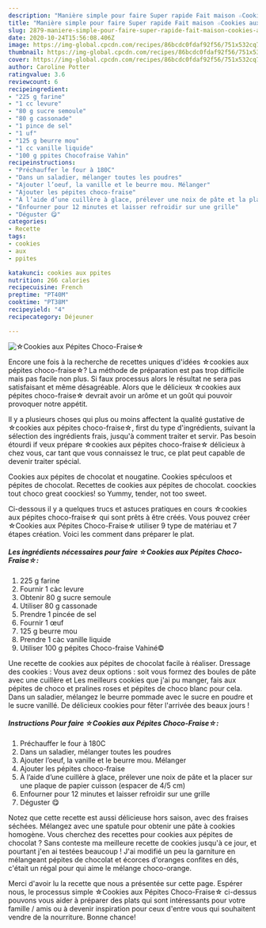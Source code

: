 ```yaml
---
description: "Manière simple pour faire Super rapide Fait maison ☆Cookies aux Pépites Choco-Fraise☆"
title: "Manière simple pour faire Super rapide Fait maison ☆Cookies aux Pépites Choco-Fraise☆"
slug: 2879-maniere-simple-pour-faire-super-rapide-fait-maison-cookies-aux-pepites-choco-fraise
date: 2020-10-24T15:56:08.406Z
image: https://img-global.cpcdn.com/recipes/86bcdc0fdaf92f56/751x532cq70/☆cookies-aux-pepites-choco-fraise☆-photo-principale-de-la-recette.jpg
thumbnail: https://img-global.cpcdn.com/recipes/86bcdc0fdaf92f56/751x532cq70/☆cookies-aux-pepites-choco-fraise☆-photo-principale-de-la-recette.jpg
cover: https://img-global.cpcdn.com/recipes/86bcdc0fdaf92f56/751x532cq70/☆cookies-aux-pepites-choco-fraise☆-photo-principale-de-la-recette.jpg
author: Caroline Potter
ratingvalue: 3.6
reviewcount: 6
recipeingredient:
- "225 g farine"
- "1 cc levure"
- "80 g sucre semoule"
- "80 g cassonade"
- "1 pince de sel"
- "1 uf"
- "125 g beurre mou"
- "1 cc vanille liquide"
- "100 g ppites Chocofraise Vahin"
recipeinstructions:
- "Préchauffer le four à 180C"
- "Dans un saladier, mélanger toutes les poudres"
- "Ajouter l’oeuf, la vanille et le beurre mou. Mélanger"
- "Ajouter les pépites choco-fraise"
- "À l’aide d’une cuillère à glace, prélever une noix de pâte et la placer sur une plaque de papier cuisson (espacer de 4/5 cm)"
- "Enfourner pour 12 minutes et laisser refroidir sur une grille"
- "Déguster 😋"
categories:
- Recette
tags:
- cookies
- aux
- ppites

katakunci: cookies aux ppites 
nutrition: 266 calories
recipecuisine: French
preptime: "PT40M"
cooktime: "PT38M"
recipeyield: "4"
recipecategory: Déjeuner

---
```



![☆Cookies aux Pépites Choco-Fraise☆](https://img-global.cpcdn.com/recipes/86bcdc0fdaf92f56/751x532cq70/☆cookies-aux-pepites-choco-fraise☆-photo-principale-de-la-recette.jpg)

Encore une fois à la recherche de recettes uniques d'idées ☆cookies aux pépites choco-fraise☆? La méthode de préparation est pas trop difficile mais pas facile non plus. Si faux processus alors le résultat ne sera pas satisfaisant et même désagréable. Alors que le délicieux ☆cookies aux pépites choco-fraise☆ devrait avoir un arôme et un goût qui pouvoir provoquer notre appétit.

Il y a plusieurs choses qui plus ou moins affectent la qualité gustative de ☆cookies aux pépites choco-fraise☆, first du type d'ingrédients, suivant la sélection des ingrédients frais, jusqu'à comment traiter et servir. Pas besoin étourdi if veux prépare ☆cookies aux pépites choco-fraise☆ délicieux à chez vous, car tant que vous connaissez le truc, ce plat peut capable de devenir traiter spécial.

Cookies aux pépites de chocolat et nougatine. Cookies spéculoos et pépites de chocolat. Recettes de cookies aux pépites de chocolat. coockies tout choco great coockies! so Yummy, tender, not too sweet.


Ci-dessous il y a quelques trucs et astuces pratiques en cours ☆cookies aux pépites choco-fraise☆ qui sont prêts à être créés. Vous pouvez créer ☆Cookies aux Pépites Choco-Fraise☆ utiliser 9 type de matériau et 7 étapes création. Voici les comment dans préparer le plat.

<!--inarticleads1-->

##### Les ingrédients nécessaires pour faire ☆Cookies aux Pépites Choco-Fraise☆:

1.  225 g farine
1. Fournir 1 càc levure
1. Obtenir 80 g sucre semoule
1. Utiliser 80 g cassonade
1. Prendre 1 pincée de sel
1. Fournir 1 œuf
1.  125 g beurre mou
1. Prendre 1 càc vanille liquide
1. Utiliser 100 g pépites Choco-fraise Vahiné©


Une recette de cookies aux pépites de chocolat facile à réaliser. Dressage des cookies : Vous avez deux options : soit vous formez des boules de pâte avec une cuillère et Les meilleurs cookies que j&#39;ai pu manger, fais aux pépites de choco et pralines roses et pépites de choco blanc pour cela. Dans un saladier, mélangez le beurre pommade avec le sucre en poudre et le sucre vanillé. De délicieux cookies pour fêter l&#39;arrivée des beaux jours ! 

<!--inarticleads2-->

##### Instructions Pour faire ☆Cookies aux Pépites Choco-Fraise☆:

1. Préchauffer le four à 180C
1. Dans un saladier, mélanger toutes les poudres
1. Ajouter l’oeuf, la vanille et le beurre mou. Mélanger
1. Ajouter les pépites choco-fraise
1. À l’aide d’une cuillère à glace, prélever une noix de pâte et la placer sur une plaque de papier cuisson (espacer de 4/5 cm)
1. Enfourner pour 12 minutes et laisser refroidir sur une grille
1. Déguster 😋


Notez que cette recette est aussi délicieuse hors saison, avec des fraises séchées. Mélangez avec une spatule pour obtenir une pâte à cookies homogène. Vous cherchez des recettes pour cookies aux pépites de chocolat ? Sans conteste ma meilleure recette de cookies jusqu&#39;à ce jour, et pourtant j&#39;en ai testées beaucoup ! J&#39;ai modifié un peu la garniture en mélangeant pépites de chocolat et écorces d&#39;oranges confites en dés, c&#39;était un régal pour qui aime le mélange choco-orange. 


Merci d'avoir lu la recette que nous a présentée sur cette page. Espérer nous, le processus simple ☆Cookies aux Pépites Choco-Fraise☆ ci-dessus pouvons vous aider à préparer des plats qui sont intéressants pour votre famille / amis ou à devenir inspiration pour ceux d'entre vous qui souhaitent vendre de la nourriture. Bonne chance!

